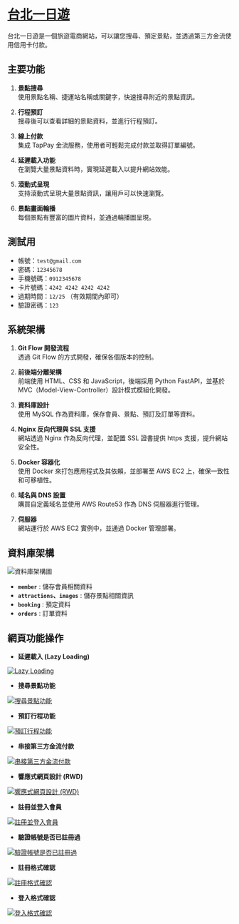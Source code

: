 # <a href="https://taipeitrips.com/" target="_blank">台北一日遊</a>
台北一日遊是一個旅遊電商網站，可以讓您搜尋、預定景點，並透過第三方金流使用信用卡付款。

## 主要功能

1. **景點搜尋**  
   使用景點名稱、捷運站名稱或關鍵字，快速搜尋附近的景點資訊。
   
2. **行程預訂**  
   搜尋後可以查看詳細的景點資料，並進行行程預訂。

3. **線上付款**  
   集成 TapPay 金流服務，使用者可輕鬆完成付款並取得訂單編號。

4. **延遲載入功能**  
   在瀏覽大量景點資料時，實現延遲載入以提升網站效能。

5. **滾動式呈現**  
   支持滾動式呈現大量景點資訊，讓用戶可以快速瀏覽。

6. **景點畫面輪播**  
   每個景點有豐富的圖片資料，並通過輪播圖呈現。

## 測試用

- 帳號：`test@gmail.com`
- 密碼：`12345678`
- 手機號碼：`0912345678`
- 卡片號碼：`4242 4242 4242 4242`
- 過期時間：`12/25` （有效期間內即可）
- 驗證密碼：`123`

## 系統架構

1. **Git Flow 開發流程**  
   透過 Git Flow 的方式開發，確保各個版本的控制。

2. **前後端分離架構**  
   前端使用 HTML、CSS 和 JavaScript，後端採用 Python FastAPI，並基於 MVC（Model-View-Controller）設計模式模組化開發。

3. **資料庫設計**  
   使用 MySQL 作為資料庫，保存會員、景點、預訂及訂單等資料。

4. **Nginx 反向代理與 SSL 支援**  
   網站透過 Nginx 作為反向代理，並配置 SSL 證書提供 https 支援，提升網站安全性。

5. **Docker 容器化**  
   使用 Docker 來打包應用程式及其依賴，並部署至 AWS EC2 上，確保一致性和可移植性。

6. **域名與 DNS 設置**  
   購買自定義域名並使用 AWS Route53 作為 DNS 伺服器進行管理。

7. **伺服器**  
   網站運行於 AWS EC2 實例中，並通過 Docker 管理部署。

## 資料庫架構
![資料庫架構圖](https://github.com/user-attachments/assets/027ffdb9-fddd-46b7-afd4-db97b461b06d)


- **`member`** : 儲存會員相關資料
- **`attractions`、`images`** : 儲存景點相關資訊
- **`booking`** : 預定資料
- **`orders`** : 訂單資料

## 網頁功能操作

- **延遲載入 (Lazy Loading)**

[![Lazy Loading](https://img.youtube.com/vi/p7z0Wfa3WRc/0.jpg)](https://youtu.be/p7z0Wfa3WRc)

- **搜尋景點功能**

[![搜尋景點功能](https://img.youtube.com/vi/qf-TZbt3Xis/0.jpg)](https://youtu.be/qf-TZbt3Xis)

- **預訂行程功能**

[![預訂行程功能](https://img.youtube.com/vi/lXXNnQxh8Z8/0.jpg)](https://youtu.be/lXXNnQxh8Z8)

- **串接第三方金流付款**

[![串接第三方金流付款](https://img.youtube.com/vi/FJmj-lv3Wuw/0.jpg)](https://youtu.be/FJmj-lv3Wuw)

- **響應式網頁設計 (RWD)**

[![響應式網頁設計 (RWD)](https://img.youtube.com/vi/Q05kZzArVnU/0.jpg)](https://youtu.be/Q05kZzArVnU)

- **註冊並登入會員**

[![註冊並登入會員](https://img.youtube.com/vi/J1sV6ThiDC8/0.jpg)](https://youtu.be/J1sV6ThiDC8)

- **驗證帳號是否已註冊過**

[![驗證帳號是否已註冊過](https://img.youtube.com/vi/3tQ3ZNau7PQ/0.jpg)](https://youtu.be/3tQ3ZNau7PQ)

- **註冊格式確認**

[![註冊格式確認](https://img.youtube.com/vi/Noq6TNDL6QE/0.jpg)](https://youtu.be/Noq6TNDL6QE)

- **登入格式確認**

[![登入格式確認](https://img.youtube.com/vi/BW3QHFk-2gY/0.jpg)](https://youtu.be/BW3QHFk-2gY)
